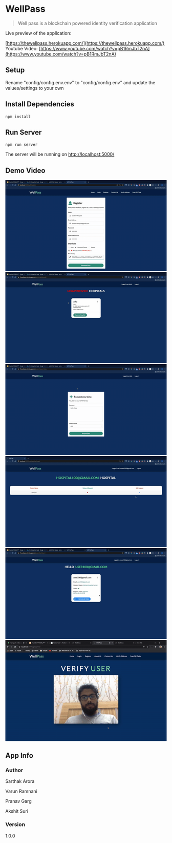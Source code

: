 # WellPass

> Well pass is a blockchain powered identity verification application

Live preview of the application:

[https://thewellpass.herokuapp.com/](https://thewellpass.herokuapp.com/)
Youtube Video: [https://www.youtube.com/watch?v=pB1RmJbT2nA](https://www.youtube.com/watch?v=pB1RmJbT2nA)
## Setup

Rename "config/config.env.env" to "config/config.env" and update the values/settings to your own

## Install Dependencies

```
npm install
```

## Run Server

```
npm run server
```

The server will be running on [http://localhost:5000/](http://localhost:5000/)

## Demo Video
![](demo/1.gif)
![](demo/2.gif)
![](demo/3.gif)
![](demo/4.gif)
![](demo/5.gif)
![](demo/6.gif)

## App Info

### Author

Sarthak Arora

Varun Ramnani

Pranav Garg

Akshit Suri

### Version

1.0.0
